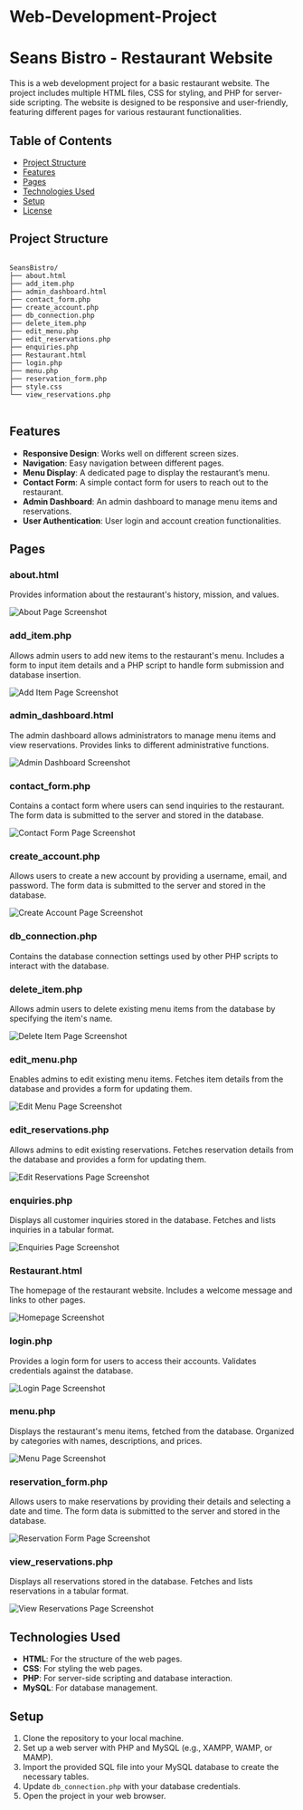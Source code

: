 # Web-Development-Project

<!DOCTYPE html>
<html lang="en">
<head>
    <meta charset="UTF-8">
    <meta name="viewport" content="width=device-width, initial-scale=1.0">
</head>
<body>

<h1>Seans Bistro - Restaurant Website</h1>

<p>This is a web development project for a basic restaurant website. The project includes multiple HTML files, CSS for styling, and PHP for server-side scripting. The website is designed to be responsive and user-friendly, featuring different pages for various restaurant functionalities.</p>

<h2>Table of Contents</h2>
<ul>
    <li><a href="#project-structure">Project Structure</a></li>
    <li><a href="#features">Features</a></li>
    <li><a href="#pages">Pages</a></li>
    <li><a href="#technologies-used">Technologies Used</a></li>
    <li><a href="#setup">Setup</a></li>
    <li><a href="#license">License</a></li>
</ul>

<h2 id="project-structure">Project Structure</h2>
<pre>
<code>
SeansBistro/
├── about.html
├── add_item.php
├── admin_dashboard.html
├── contact_form.php
├── create_account.php
├── db_connection.php
├── delete_item.php
├── edit_menu.php
├── edit_reservations.php
├── enquiries.php
├── Restaurant.html
├── login.php
├── menu.php
├── reservation_form.php
├── style.css
└── view_reservations.php
</code>
</pre>

<h2 id="features">Features</h2>
<ul>
    <li><strong>Responsive Design</strong>: Works well on different screen sizes.</li>
    <li><strong>Navigation</strong>: Easy navigation between different pages.</li>
    <li><strong>Menu Display</strong>: A dedicated page to display the restaurant’s menu.</li>
    <li><strong>Contact Form</strong>: A simple contact form for users to reach out to the restaurant.</li>
    <li><strong>Admin Dashboard</strong>: An admin dashboard to manage menu items and reservations.</li>
    <li><strong>User Authentication</strong>: User login and account creation functionalities.</li>
</ul>

<h2 id="pages">Pages</h2>


<h3>about.html</h3>
<p>Provides information about the restaurant's history, mission, and values.</p>
<img src="Screenshots/about.png" alt="About Page Screenshot">

<h3>add_item.php</h3>
<p>Allows admin users to add new items to the restaurant's menu. Includes a form to input item details and a PHP script to handle form submission and database insertion.</p>
<img src="Screenshots/add_item.png" alt="Add Item Page Screenshot">

<h3>admin_dashboard.html</h3>
<p>The admin dashboard allows administrators to manage menu items and view reservations. Provides links to different administrative functions.</p>
<img src="Screenshots/admin_dashboard.png" alt="Admin Dashboard Screenshot">

<h3>contact_form.php</h3>
<p>Contains a contact form where users can send inquiries to the restaurant. The form data is submitted to the server and stored in the database.</p>
<img src="Screenshots/contact_form.png" alt="Contact Form Page Screenshot">

<h3>create_account.php</h3>
<p>Allows users to create a new account by providing a username, email, and password. The form data is submitted to the server and stored in the database.</p>
<img src="Screenshots/create_account.png" alt="Create Account Page Screenshot">

<h3>db_connection.php</h3>
<p>Contains the database connection settings used by other PHP scripts to interact with the database.</p>

<h3>delete_item.php</h3>
<p>Allows admin users to delete existing menu items from the database by specifying the item's name.</p>
<img src="Screenshots/delete_item.png" alt="Delete Item Page Screenshot">

<h3>edit_menu.php</h3>
<p>Enables admins to edit existing menu items. Fetches item details from the database and provides a form for updating them.</p>
<img src="Screenshots/edit_menu.png" alt="Edit Menu Page Screenshot">

<h3>edit_reservations.php</h3>
<p>Allows admins to edit existing reservations. Fetches reservation details from the database and provides a form for updating them.</p>
<img src="Screenshots/edit_reservations.png" alt="Edit Reservations Page Screenshot">

<h3>enquiries.php</h3>
<p>Displays all customer inquiries stored in the database. Fetches and lists inquiries in a tabular format.</p>
<img src="Screenshots/enquiries.png" alt="Enquiries Page Screenshot">

<h3>Restaurant.html</h3>
<p>The homepage of the restaurant website. Includes a welcome message and links to other pages.</p>
<img src="Screenshots/Restaurant.png" alt="Homepage Screenshot">

<h3>login.php</h3>
<p>Provides a login form for users to access their accounts. Validates credentials against the database.</p>
<img src="Screenshots/login.png" alt="Login Page Screenshot">

<h3>menu.php</h3>
<p>Displays the restaurant's menu items, fetched from the database. Organized by categories with names, descriptions, and prices.</p>
<img src="Screenshots/menu.png" alt="Menu Page Screenshot">

<h3>reservation_form.php</h3>
<p>Allows users to make reservations by providing their details and selecting a date and time. The form data is submitted to the server and stored in the database.</p>
<img src="Screenshots/reservation_form.png" alt="Reservation Form Page Screenshot">

<h3>view_reservations.php</h3>
<p>Displays all reservations stored in the database. Fetches and lists reservations in a tabular format.</p>
<img src="Screenshots/view_reservations.png" alt="View Reservations Page Screenshot">

<h2 id="technologies-used">Technologies Used</h2>
<ul>
    <li><strong>HTML</strong>: For the structure of the web pages.</li>
    <li><strong>CSS</strong>: For styling the web pages.</li>
    <li><strong>PHP</strong>: For server-side scripting and database interaction.</li>
    <li><strong>MySQL</strong>: For database management.</li>
</ul>

<h2 id="setup">Setup</h2>
<ol>
    <li>Clone the repository to your local machine.</li>
    <li>Set up a web server with PHP and MySQL (e.g., XAMPP, WAMP, or MAMP).</li>
    <li>Import the provided SQL file into your MySQL database to create the necessary tables.</li>
    <li>Update <code>db_connection.php</code> with your database credentials.</li>
    <li>Open the project in your web browser.</li>
</ol>

</body>
</html>
